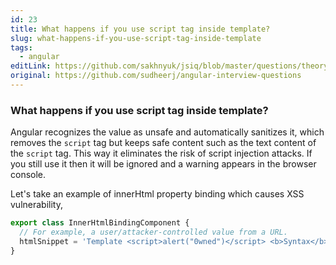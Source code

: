 ```yaml
---
id: 23
title: What happens if you use script tag inside template?
slug: what-happens-if-you-use-script-tag-inside-template
tags:
  - angular
editLink: https://github.com/sakhnyuk/jsiq/blob/master/questions/theory/angular/23.md
original: https://github.com/sudheerj/angular-interview-questions
---
```


### What happens if you use script tag inside template?

Angular recognizes the value as unsafe and automatically sanitizes it, which removes the `script` tag but keeps safe content such as the text content of the `script` tag. This way it eliminates the risk of script injection attacks. If you still use it then it will be ignored and a warning appears in the browser console.

Let's take an example of innerHtml property binding which causes XSS vulnerability,

```typescript
export class InnerHtmlBindingComponent {
  // For example, a user/attacker-controlled value from a URL.
  htmlSnippet = 'Template <script>alert("0wned")</script> <b>Syntax</b>';
}
```